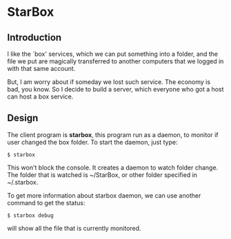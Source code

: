 # StarBox

## Introduction

I like the `box' services, which we can put something into a folder, and
the file we put are magically transferred to another computers that we
logged in with that same account.

But, I am worry about if someday we lost such service. The economy is bad,
you know. So I decide to build a server, which everyone who got a host
can host a box service.

## Design

The client program is __starbox__, this program run as a daemon, to monitor
if user changed the box folder. To start the daemon, just type:

    $ starbox

This won't block the console. It creates a daemon to watch folder change.
The folder that is watched is ~/StarBox, or other folder specified in
~/.starbox.

To get more information about starbox daemon, we can use another command to
get the status:

    $ starbox debug

will show all the file that is currently monitored.

